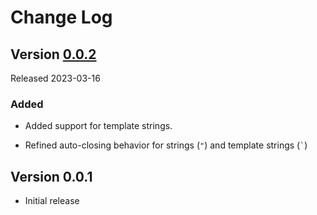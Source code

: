 # Change Log

<!-- All notable changes to the "abs" extension will be documented in this file. -->

<!-- Check [Keep a Changelog](http://keepachangelog.com/) for recommendations on how to structure this file. -->

<!-- ## [Unreleased] -->

<!-- ### Added -->

<!-- ### Changed -->

<!-- ### Removed -->

<!-- ### Fixed -->

## Version [0.0.2] 

Released 2023-03-16

### Added

- Added support for template strings.

- Refined auto-closing behavior for strings (`"`) and template strings (`` ` ``)

## Version 0.0.1
- Initial release

[Unreleased]: https://github.com/abstools/abs-vs-code/compare/v0.0.2...HEAD
[0.0.2]: https://github.com/abstools/abs-vs-code/compare/v0.0.2...v0.0.1
